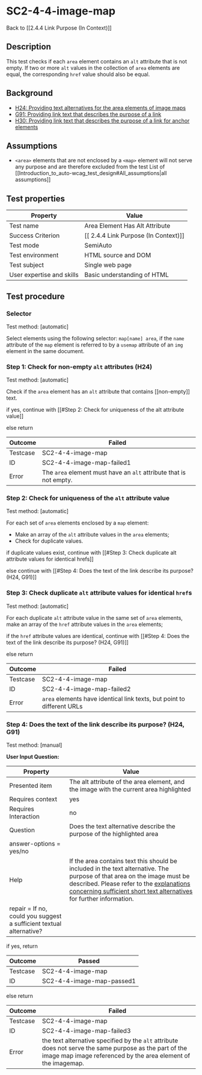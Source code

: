 
# SC2-4-4-image-map

Back to [[2.4.4 Link Purpose (In Context)]]


## Description
This test checks if each `area` element contains an `alt` attribute that is not empty. If two or more `alt` values in the collection of `area` elements are equal, the corresponding `href` value should also be equal.


## Background
- [H24: Providing text alternatives for the area elements of image maps](http://www.w3.org/TR/2015/NOTE-WCAG20-TECHS-20150226/H24.html)
- [G91: Providing link text that describes the purpose of a link](http://www.w3.org/TR/2015/NOTE-WCAG20-TECHS-20150226/G91.html)
- [H30: Providing link text that describes the purpose of a link for anchor elements](http://www.w3.org/TR/2015/NOTE-WCAG20-TECHS-20150226/H30.html)


## Assumptions
- `<area>` elements that are not enclosed by a `<map>` element will not serve any purpose and are therefore excluded from the test
List of [[Introduction_to_auto-wcag_test_design#All_assumptions|all assumptions]]


## Test properties
| Property          | Value
|-------------------|----
| Test name         | Area Element Has Alt Attribute
| Success Criterion | [[ 2.4.4 Link Purpose (In Context)]]
| Test mode         | SemiAuto
| Test environment  | HTML source and DOM
| Test subject      | Single web page
| User expertise and skills | Basic understanding of HTML


## Test procedure

### Selector
Test method: [automatic]

Select elements using the following selector: `map[name] area`, if the `name` attribute of the `map` element is referred to by a `usemap` attribute of an `img` element in the same document.

### Step 1: Check for non-empty `alt` attributes (H24)
Test method: [automatic]

Check if the `area` element has an `alt` attribute that contains [[non-empty]] text.

if yes, continue with [[#Step 2: Check for uniqueness of the alt attribute value]]

else return

| Outcome  | Failed
|----------|-----
| Testcase | SC2-4-4-image-map
| ID       | SC2-4-4-image-map-failed1
| Error    | The `area` element must have an `alt` attribute that is not empty.

### Step 2: Check for uniqueness of the `alt` attribute value
Test method: [automatic]

For each set of `area` elements enclosed by a `map` element:
- Make an array of the `alt` attribute values in the `area` elements;
- Check for duplicate values.

if duplicate values exist, continue with [[#Step 3: Check duplicate alt attribute values for identical hrefs]]

else continue with [[#Step 4: Does the text of the link describe its purpose? (H24, G91)]]

### Step 3: Check duplicate `alt` attribute values for identical `href`s
Test method: [automatic]

For each duplicate `alt` attribute value in the same set of `area` elements, make an array of the `href` attribute values in the `area` elements;

if the `href` attribute values are identical, continue with [[#Step 4: Does the text of the link describe its purpose? (H24, G91)]]

else return

| Outcome  | Failed
|----------|-----
| Testcase | SC2-4-4-image-map
| ID       | SC2-4-4-image-map-failed2
| Error    | `area` elements have identical link texts, but point to different URLs

### Step 4: Does the text of the link describe its purpose? (H24, G91)
Test method: [manual]

**User Input Question:**

| Property             | Value
|----------------------|---------
| Presented item       | The alt attribute of the area element, and the image with the current area highlighted
| Requires context     | yes
| Requires Interaction | no
| Question             | Does the text alternative describe the purpose of the highlighted area
|answer-options = yes/no
| Help                 | If the area contains text this should be included in the text alternative. The purpose of that area on the image must be described. Please refer to the [explanations concerning sufficient short text alternatives](https://www.w3.org/community/auto-wcag/wiki/Sufficient_short_text_description) for further information.
|repair = If no, could you suggest a sufficient textual alternative?

if yes, return

| Outcome  | Passed
|----------|-----
| Testcase | SC2-4-4-image-map
| ID       | SC2-4-4-image-map-passed1

else return

| Outcome  | Failed
|----------|-----
| Testcase | SC2-4-4-image-map
| ID       | SC2-4-4-image-map-failed3
| Error    | the text alternative specified by the `alt` attribute does not serve the same purpose as the part of the image map image referenced by the area element of the imagemap.
